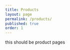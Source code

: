 ```yaml
---
title: Products
layout: page
permalink: /products/
published: true
order: 1
---
```


this should be product pages
